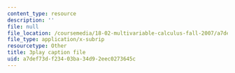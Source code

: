 ```yaml
---
content_type: resource
description: ''
file: null
file_location: /coursemedia/18-02-multivariable-calculus-fall-2007/a7def73df23403ba34d92eec0273645c_7eZVshlT33Q.srt
file_type: application/x-subrip
resourcetype: Other
title: 3play caption file
uid: a7def73d-f234-03ba-34d9-2eec0273645c
---
```

